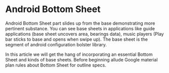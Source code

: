 # Android Bottom Sheet

Android Bottom Sheet part slides up from the base demonstrating more pertinent substance. You can see base sheets in applications like guide applications (base sheet uncovers area, bearings data), music players (Play bar sticks to base and opens when swipe up). The base sheet is the segment of android configuration bolster library. 

In this article we will get the hang of incorporating an essential Bottom Sheet and kinds of base sheets. Before beginning allude Google material plan rules about Bottom Sheet for outline specs.


